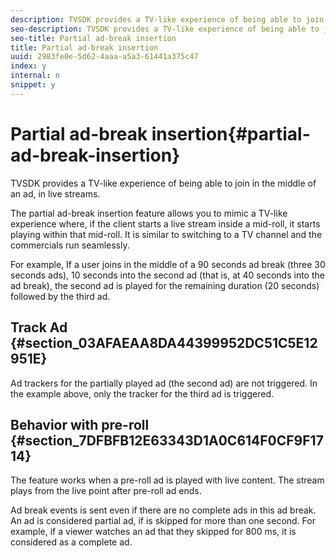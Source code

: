 ```yaml
---
description: TVSDK provides a TV-like experience of being able to join in the middle of an ad, in live streams.
seo-description: TVSDK provides a TV-like experience of being able to join in the middle of an ad, in live streams.
seo-title: Partial ad-break insertion
title: Partial ad-break insertion
uuid: 2983fe0e-5d62-4aaa-a5a3-61441a375c47
index: y
internal: n
snippet: y
---
```


# Partial ad-break insertion{#partial-ad-break-insertion}

TVSDK provides a TV-like experience of being able to join in the middle of an ad, in live streams.

The partial ad-break insertion feature allows you to mimic a TV-like experience where, if the client starts a live stream inside a mid-roll, it starts playing within that mid-roll. It is similar to switching to a TV channel and the commercials run seamlessly.

For example, If a user joins in the middle of a 90 seconds ad break (three 30 seconds ads), 10 seconds into the second ad (that is, at 40 seconds into the ad break), the second ad is played for the remaining duration (20 seconds) followed by the third ad.

## Track Ad {#section_03AFAEAA8DA44399952DC51C5E12951E}

Ad trackers for the partially played ad (the second ad) are not triggered. In the example above, only the tracker for the third ad is triggered.

## Behavior with pre-roll {#section_7DFBFB12E63343D1A0C614F0CF9F1714}

The feature works when a pre-roll ad is played with live content. The stream plays from the live point after pre-roll ad ends.

Ad break events is sent even if there are no complete ads in this ad break. An ad is considered partial ad, if is skipped for more than one second. For example, if a viewer watches an ad that they skipped for 800 ms, it is considered as a complete ad. 
